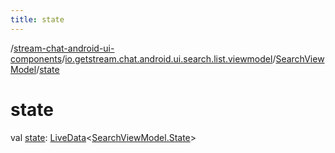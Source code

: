 ```yaml
---
title: state
---
```

/[stream-chat-android-ui-components](../../index.md)/[io.getstream.chat.android.ui.search.list.viewmodel](../index.md)/[SearchViewModel](index.md)/[state](state.md)  
  
  
  
# state  
val [state](state.md): [LiveData](https://developer.android.com/reference/kotlin/androidx/lifecycle/LiveData.html)&lt;[SearchViewModel.State](State/index.md)&gt;
